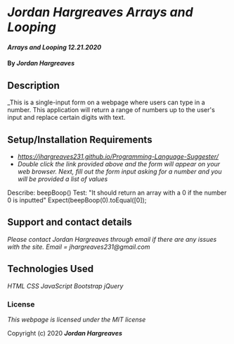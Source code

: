 # _Jordan Hargreaves Arrays and Looping_

#### _Arrays and Looping 12.21.2020_

#### By _**Jordan Hargreaves**_

## Description

_This is a single-input form on a webpage where users can type in a number. This application will return a range of numbers up to the user's input and replace certain digits with text. 

## Setup/Installation Requirements

* _https://jhargreaves231.github.io/Programming-Language-Suggester/_
* _Double click the link provided above and the form will appear on your web browser. Next, fill out the form input asking for a number and you will be provided a list of values_

Describe: beepBoop()
Test: "It should return an array with a 0 if the number 0 is inputted"
Expect(beepBoop(0).toEqual([0]);



## Support and contact details

_Please contact Jordan Hargreaves through email if there are any issues with the site. Email = jhargreaves231@gmail.com_

## Technologies Used

_HTML_
_CSS_
_JavaScript_
_Bootstrap_
_jQuery_

### License

*This webpage is licensed under the MIT license*

Copyright (c) 2020 **_Jordan Hargreaves_**